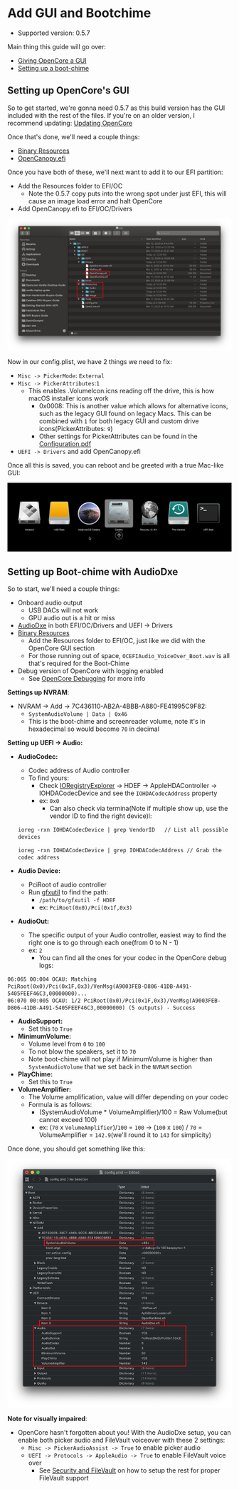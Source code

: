 # Add GUI and Bootchime

* Supported version: 0.5.7

Main thing this guide will go over:

* [Giving OpenCore a GUI](gui.md#giving-opencore-a-gui)
* [Setting up a boot-chime](gui.md#setting-up-a-boot-chime)

## Setting up OpenCore's GUI

So to get started, we're gonna need 0.5.7 as this build version has the GUI included with the rest of the files. If you're on an older version, I recommend updating: [Updating OpenCore](../post-install/post-install/update.md)

Once that's done, we'll need a couple things:

* [Binary Resources](https://github.com/acidanthera/OcBinaryData)
* [OpenCanopy.efi](https://github.com/acidanthera/OpenCorePkg/releases)

Once you have both of these, we'll next want to add it to our EFI partition:

* Add the Resources folder to EFI/OC
  * Note the 0.5.7 copy puts into the wrong spot under just EFI, this will cause an image load error and halt OpenCore
* Add OpenCanopy.efi to EFI/OC/Drivers

![](../.gitbook/assets/folder-gui.png)

Now in our config.plist, we have 2 things we need to fix:

* `Misc -> PickerMode`: `External`
* `Misc -> PickerAttributes`:`1`
  * This enables .VolumeIcon.icns reading off the drive, this is how macOS installer icons work
    * 0x0008: This is another value which allows for alternative icons, such as the legacy GUI found on legacy Macs. This can be combined with `1` for both legacy GUI and custom drive icons\(PickerAttributes: `9`\)
    * Other settings for PickerAttributes can be found in the [Configuration.pdf](https://github.com/acidanthera/OpenCorePkg/blob/master/Docs/Configuration.pdf)
* `UEFI -> Drivers` and add OpenCanopy.efi

Once all this is saved, you can reboot and be greeted with a true Mac-like GUI:

![Credit to Vit9696](../.gitbook/assets/gui.png)

## Setting up Boot-chime with AudioDxe

So to start, we'll need a couple things:

* Onboard audio output
  * USB DACs will not work
  * GPU audio out is a hit or miss
* [AudioDxe](https://github.com/acidanthera/AppleSupportPkg/releases) in both EFI/OC/Drivers and UEFI -&gt; Drivers
* [Binary Resources](https://github.com/acidanthera/OcBinaryData)
  * Add the Resources folder to EFI/OC, just like we did with the OpenCore GUI section
  * For those running out of space, `OCEFIAudio_VoiceOver_Boot.wav` is all that's required for the Boot-Chime
* Debug version of OpenCore with logging enabled
  * See [OpenCore Debugging](../troubleshooting/debug.md) for more info

**Settings up NVRAM**:

* NVRAM -&gt; Add -&gt; 7C436110-AB2A-4BBB-A880-FE41995C9F82:
  * `SystemAudioVolume | Data | 0x46`
  * This is the boot-chime and screenreader volume, note it's in hexadecimal so would become `70` in decimal

**Setting up UEFI -&gt; Audio:**

* **AudioCodec:**

  * Codec address of Audio controller
  * To find yours:
    * Check [IORegistryExplorer](https://github.com/toleda/audio_ALCInjection/blob/master/IORegistryExplorer_v2.1.zip) -&gt; HDEF -&gt; AppleHDAController -&gt; IOHDACodecDevice and see the `IOHDACodecAddress` property
    * ex: `0x0`
      * Can also check via termina\(Note if multiple show up, use the vendor ID to find the right device\)l:

  ```text
  ioreg -rxn IOHDACodecDevice | grep VendorID   // List all possible devices
  ```

  ```text
  ioreg -rxn IOHDACodecDevice | grep IOHDACodecAddress // Grab the codec address
  ```

* **Audio Device:**
  * PciRoot of audio controller
  * Run [gfxutil](https://github.com/acidanthera/gfxutil/releases) to find the path:
    * `/path/to/gfxutil -f HDEF`
    * ex: `PciRoot(0x0)/Pci(0x1f,0x3)`
* **AudioOut:**
  * The specific output of your Audio controller, easiest way to find the right one is to go through each one\(from 0 to N - 1\)
  * ex: `2`
    * You can find all the ones for your codec in the OpenCore debug logs:

```text
06:065 00:004 OCAU: Matching PciRoot(0x0)/Pci(0x1F,0x3)/VenMsg(A9003FEB-D806-41DB-A491-5405FEEF46C3,00000000)...
06:070 00:005 OCAU: 1/2 PciRoot(0x0)/Pci(0x1F,0x3)/VenMsg(A9003FEB-D806-41DB-A491-5405FEEF46C3,00000000) (5 outputs) - Success
```

* **AudioSupport:**
  * Set this to `True`
* **MinimumVolume:**
  * Volume level from `0` to `100`
  * To not blow the speakers, set it to `70`
  * Note boot-chime will not play if MinimumVolume is higher than `SystemAudioVolume` that we set back in the `NVRAM` section
* **PlayChime:**
  * Set this to `True`
* **VolumeAmplifier:**
  * The Volume amplification, value will differ depending on your codec
  * Formula is as follows:
    * \(SystemAudioVolume \* VolumeAmplifier\)/100 = Raw Volume\(but cannot exceed 100\)
    * ex: \(`70` x `VolumeAmplifier`\)/`100` = `100`  -&gt; \(`100` x `100`\) / `70` = VolumeAmplifier = `142.9`\(we'll round it to `143` for simplicity\)

Once done, you should get something like this:

![](../.gitbook/assets/audio-config.png)

**Note for visually impaired**:

* OpenCore hasn't forgotten about you! With the AudioDxe setup, you can enable both picker audio and FileVault voiceover with these 2 settings:
  * `Misc -> PickerAudioAssist -> True` to enable picker audio
  * `UEFI -> Protocols -> AppleAudio -> True` to enable FileVault voice over
    * See [Security and FileVault](../post-install/post-install/security.md) on how to setup the rest for proper FileVault support

